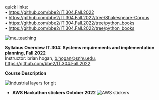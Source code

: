 quick links:  
• https://github.com/bbe2/IT.304.Fall.2022  
• https://github.com/bbe2/IT.304.Fall.2022/tree/Shakespeare-Corpus  
• https://github.com/bbe2/IT.304.Fall.2022/tree/python_books  
• https://github.com/bbe2/IT.304.Fall.2022/tree/python_books  

![me_teaching](https://user-images.githubusercontent.com/59778456/201562431-34cc1cc4-1539-4121-9aa8-86a1f4173b8c.jpg)

**Syllabus Overview**
**IT.304: Systems requirements and implementation planning, Fall 2022**  
Instructor: brian hogan, b.hogan@snhu.edu, https://github.com/bbe2/IT.304.Fall.2022  

**Course Description**

![industrial layers for git](https://user-images.githubusercontent.com/59778456/189484527-4b742176-8912-4a30-bfe3-027db58fe3d2.JPG)  



- **AWS Hackathon stickers October 2022**
![AWS stickers](https://user-images.githubusercontent.com/59778456/199830336-d3ff3334-08c9-40ca-a115-f38257463b0e.jpg)
